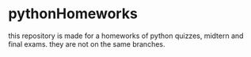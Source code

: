 # pythonHomeworks
this repository is made for a homeworks of python
quizzes, midtern and final exams.
they are not on the same branches.
